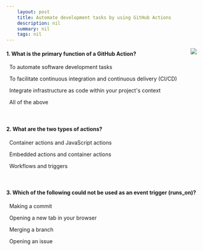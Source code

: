 ```yaml
---
    layout: post
    title: Automate development tasks by using GitHub Actions 
    description: nil
    summary: nil
    tags: nil
---
```



 <a target="_blank" href="https://docs.microsoft.com/en-us/learn/modules/github-actions-automate-tasks/4-knowledge-check/"><i class="fas fa-external-link-alt"></i> </a>
 <img align="right" src="https://docs.microsoft.com/en-us/learn/achievements/github/github-actions-automate-tasks.svg">
####  1. What is the primary function of a GitHub Action?


<i class='far fa-square'></i> &nbsp;&nbsp;To automate software development tasks

<i class='far fa-square'></i> &nbsp;&nbsp;To facilitate continuous integration and continuous delivery (CI/CD)

<i class='far fa-square'></i> &nbsp;&nbsp;Integrate infrastructure as code within your project's context

<i class='fas fa-check-square' style='color: Dodgerblue;'></i> &nbsp;&nbsp;All of the above
<br />
<br />
<br />

####  2. What are the two types of actions?


<i class='fas fa-check-square' style='color: Dodgerblue;'></i> &nbsp;&nbsp;Container actions and JavaScript actions

<i class='far fa-square'></i> &nbsp;&nbsp;Embedded actions and container actions

<i class='far fa-square'></i> &nbsp;&nbsp;Workflows and triggers
<br />
<br />
<br />

####  3. Which of the following could not be used as an event trigger (runs_on)?


<i class='far fa-square'></i> &nbsp;&nbsp;Making a commit

<i class='fas fa-check-square' style='color: Dodgerblue;'></i> &nbsp;&nbsp;Opening a new tab in your browser

<i class='far fa-square'></i> &nbsp;&nbsp;Merging a branch

<i class='far fa-square'></i> &nbsp;&nbsp;Opening an issue
<br />
<br />
<br />
